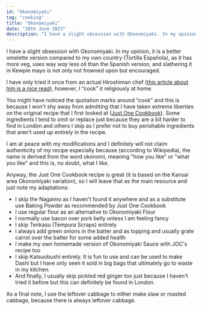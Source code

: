```yaml
---
id: "Okonomiyaki"
tag: "cooking"
title: "Okonomiyaki"
date: "28th June 2023"
description: "I have a slight obsession with Okonomiyaki. In my opinion, it is a better omelette version compared to my own country (Tortilla Española), as it has more veg, uses way way less oil than the Spanish version, and slathering it in Kewpie mayo is not only not frowned upon but encouraged."
---
```


I have a slight obsession with Okonomiyaki. In my opinion, it is a better omelette version compared to my own country (Tortilla Española), as it has more veg, uses way *way* less oil than the Spanish version, and slathering it in Kewpie mayo is not only not frowned upon but encouraged. 

I have only tried it once from an actual Hiroshiman chef ([this article about him is a nice read](https://www.pelliclemag.com/home/2021/3/8/fumio-tanga-bridging-the-izakaya-pub-divide-shofoodoh)), however, I “cook” it religiously at home. 

You might have noticed the quotation marks around “cook” and this is because I won't shy away from admitting that I have taken extreme liberties on the original recipe that I first looked at ([Just One Cookbook](https://www.justonecookbook.com/okonomiyaki/)). Some ingredients I tend to omit or replace just because they are a bit harder to find in London and others I skip as I prefer not to buy perishable ingredients that aren't used up entirely in the recipe.

I am at peace with my modifications and I definitely will not claim authenticity of my recipe especially because (according to Wikipedia), the name is derived from the word okonomi, meaning "how you like" or "what you like" and this is, no doubt, what I like.

Anyway, the Just One Cookbook recipe is great (it is based on the Kansai area Okonomiyaki variation), so I will leave that as the main resource and just note my adaptations:

- I skip the Nagaimo as I haven't found it anywhere and as a substitute use Baking Powder as recommended by Just One Cookbook
- I use regular flour as an alternative to Okonomiyaki Flour
- I normally use bacon over pork belly unless I am feeling fancy
- I skip Tenkasu (Tempura Scraps) entirely
- I always add green onions in the batter and as topping and usually grate carrot over the batter for some added health
- I make my own homemade version of Okonomiyaki Sauce with JOC's recipe too
- I skip Katsuobushi entirely. It is fun to use and can be used to make Dashi but I have only seen it sold in big bags that ultimately go to waste in my kitchen.
- And finally, I usually skip pickled red ginger too just because I haven't tried it before but this can definitely be found in London.

As a final note, I use the leftover cabbage to either make slaw or roasted cabbage, because there is always leftover cabbage.